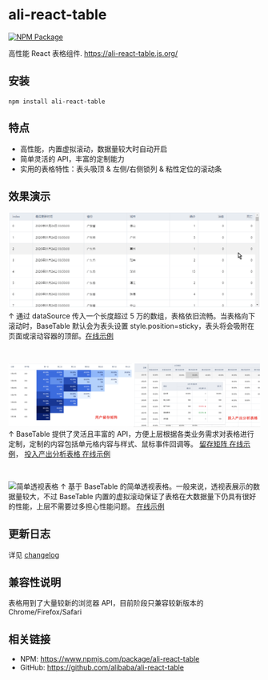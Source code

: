 # ali-react-table

[![NPM Package](https://img.shields.io/npm/v/ali-react-table.svg?style=flat-square)](https://www.npmjs.org/package/ali-react-table)

高性能 React 表格组件. https://ali-react-table.js.org/

## 安装

`npm install ali-react-table`

## 特点

- 高性能，内置虚拟滚动，数据量较大时自动开启
- 简单灵活的 API，丰富的定制能力
- 实用的表格特性：表头吸顶 & 左侧/右侧锁列 & 粘性定位的滚动条

## 效果演示

![虚拟滚动](/docs/imgs/ali-react-table-virtual-scroll.gif)
↑ 通过 dataSource 传入一个长度超过 5 万的数组，表格依旧流畅。当表格向下滚动时，BaseTable 默认会为表头设置 style.position=sticky，表头将会吸附在页面或滚动容器的顶部。[在线示例](https://ali-react-table.js.org/?path=/story/示例-大数据测试--滚动容器为指定高度的div)

<br>

![留存矩阵与投入产出分析表格](/docs/imgs/remain-matrix-and-ROI-analysis-table.png)
↑ BaseTable 提供了灵活且丰富的 API，方便上层根据各类业务需求对表格进行定制，定制的内容包括单元格内容与样式、鼠标事件回调等。 [留存矩阵 在线示例](https://ali-react-table.js.org/?path=/story/示例-业务示例-用户留存矩阵--remain-matrix)， [投入产出分析表格 在线示例](https://ali-react-table.js.org/?path=/story/示例-业务示例-投入产出分析表格--roi-analysis-table)

<br>

![简单透视表格](/docs/imgs/ali-react-table-simple-pivot-table.gif)
↑ 基于 BaseTable 的简单透视表格。一般来说，透视表展示的数据量较大，不过 BaseTable 内置的虚拟滚动保证了表格在大数据量下仍具有很好的性能，上层不需要过多担心性能问题。 [在线示例](https://ali-react-table.js.org/?path=/story/示例-基于-crosstable-的透视表)

## 更新日志

详见 [changelog](/stories/changelog.stories.mdx)

## 兼容性说明

表格用到了大量较新的浏览器 API，目前阶段只兼容较新版本的 Chrome/Firefox/Safari

## 相关链接

- NPM: https://www.npmjs.com/package/ali-react-table
- GitHub: https://github.com/alibaba/ali-react-table
